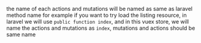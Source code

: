 the name of each actions and mutations will be named as same as laravel method name for example
if you want to try load the listing resource, in laravel we will use `public function index`,
and in this vuex store, we will name the actions and mutations as `index`, mutations and actions should be same name